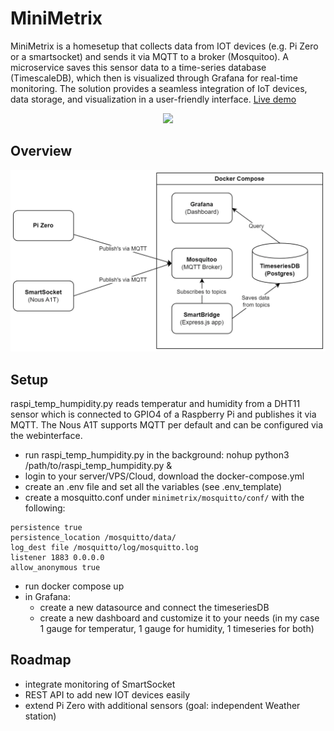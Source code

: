 # MiniMetrix

MiniMetrix is a homesetup that collects data from IOT devices (e.g. Pi Zero or a smartsocket) and sends it via MQTT to a broker (Mosquitoo). A microservice saves this sensor data to a time-series database (TimescaleDB), which then is visualized through Grafana for real-time monitoring. The solution provides a seamless integration of IoT devices, data storage, and visualization in a user-friendly interface. [Live demo](http://www.unimatrixzero.eu:3000/public-dashboards/eb8215328d5a42899ad8604be2bb449b)


<p align="center">
  <a href="https://skillicons.dev">
    <img src="https://skillicons.dev/icons?i=raspberrypi,grafana,postgres,express,nodejs,docker" />
  </a>
</p>

## Overview
![](smartbridge/public/MiniMetrix.webp?raw=true)

## Setup

raspi_temp_humpidity.py reads temperatur and humidity from a DHT11 sensor which is connected to GPIO4 of a Raspberry Pi and publishes it via MQTT. The Nous A1T supports MQTT per default and can be configured via the webinterface.

- run raspi_temp_humpidity.py in the background: nohup python3 /path/to/raspi_temp_humpidity.py &
- login to your server/VPS/Cloud, download the docker-compose.yml
- create an .env file and set all the variables (see .env_template)
- create a mosquitto.conf under `minimetrix/mosquitto/conf/` with the following:
```
persistence true
persistence_location /mosquitto/data/
log_dest file /mosquitto/log/mosquitto.log
listener 1883 0.0.0.0
allow_anonymous true
```
- run docker compose up
- in Grafana:
    - create a new datasource and connect the timeseriesDB
    - create a new dashboard and customize it to your needs (in my case 1 gauge for temperatur, 1 gauge for humidity, 1 timeseries for both)

## Roadmap

- integrate monitoring of SmartSocket
- REST API to add new IOT devices easily
- extend Pi Zero with additional sensors (goal: independent Weather station)